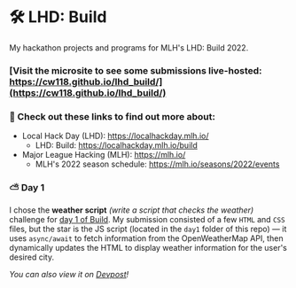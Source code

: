# 🛠️ LHD: Build

My hackathon projects and programs for MLH's LHD: Build 2022.

### [Visit the microsite to see some submissions live-hosted: https://cw118.github.io/lhd_build/](https://cw118.github.io/lhd_build/)

### 🔗 Check out these links to find out more about:

- Local Hack Day (LHD): https://localhackday.mlh.io/
  - LHD: Build: https://localhackday.mlh.io/build
- Major League Hacking (MLH): https://mlh.io/
  - MLH's 2022 season schedule: https://mlh.io/seasons/2022/events

### ⛅ Day 1

I chose the **weather script** *(write a script that checks the weather)* challenge for [day 1 of Build](https://lhd-build-day-1.devpost.com/). My submission consisted of a few `HTML` and `CSS` files, but the star is the JS script (located in the `day1` folder of this repo) — it uses `async/await` to fetch information from the OpenWeatherMap API, then dynamically updates the HTML to display weather information for the user's desired city.

*You can also view it on [Devpost](https://devpost.com/software/weather-checker)!*
